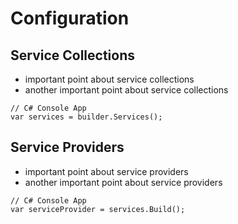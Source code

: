 # Configuration

## Service Collections
- important point about service collections
- another important point about service collections

```
// C# Console App
var services = builder.Services();
```

## Service Providers
- important point about service providers
- another important point about service providers

```
// C# Console App
var serviceProvider = services.Build();
```